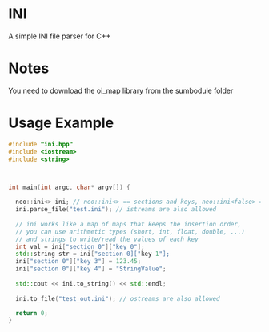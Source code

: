 # INI
A simple INI file parser for C++

# Notes
You need to download the oi_map library from the sumbodule folder

# Usage Example
```c++
#include "ini.hpp"
#include <iostream>
#include <string>



int main(int argc, char* argv[]) {

  neo::ini<> ini; // neo::ini<> == sections and keys, neo::ini<false> == only keys
  ini.parse_file("test.ini"); // istreams are also allowed
  
  // ini works like a map of maps that keeps the insertion order, 
  // you can use arithmetic types (short, int, float, double, ...)
  // and strings to write/read the values of each key
  int val = ini["section 0"]["key 0"];
  std::string str = ini["section 0]["key 1"];
  ini["section 0"]["key 3"] = 123.45;
  ini["section 0"]["key 4"] = "StringValue";
    
  std::cout << ini.to_string() << std::endl;
  
  ini.to_file("test_out.ini"); // ostreams are also allowed

  return 0;
}


```
